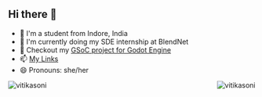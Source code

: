 ## Hi there 👋

- 📑 I'm a student from Indore, India
- 🔭 I'm currently doing my SDE internship at BlendNet
- 🌱 Checkout my [GSoC project for Godot Engine](https://summerofcode.withgoogle.com/programs/2022/projects/BzqiKO7c)
- 📫 [My Links](https://bio.link/vitika)
- 😄 Pronouns: she/her

<p><img align="left" src="https://github-readme-stats.vercel.app/api?username=vitikasoni&show_icons=true&locale=en" alt="vitikasoni" /></p>

<p><img align="right" src="https://github-readme-streak-stats.herokuapp.com/?user=vitikasoni&" alt="vitikasoni" /></p>
